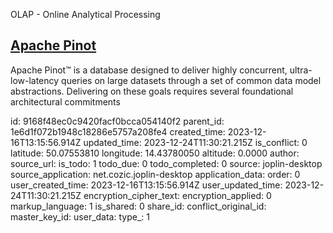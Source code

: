 OLAP - Online Analytical Processing

## [Apache Pinot](https://docs.pinot.apache.org/)

Apache Pinot™ is a database designed to deliver highly concurrent, ultra-low-latency queries on large datasets through a set of common data model abstractions. Delivering on these goals requires several foundational architectural commitments

id: 9168f48ec0c9420facf0bcca054140f2
parent_id: 1e6d1f072b1948c18286e5757a208fe4
created_time: 2023-12-16T13:15:56.914Z
updated_time: 2023-12-24T11:30:21.215Z
is_conflict: 0
latitude: 50.07553810
longitude: 14.43780050
altitude: 0.0000
author: 
source_url: 
is_todo: 1
todo_due: 0
todo_completed: 0
source: joplin-desktop
source_application: net.cozic.joplin-desktop
application_data: 
order: 0
user_created_time: 2023-12-16T13:15:56.914Z
user_updated_time: 2023-12-24T11:30:21.215Z
encryption_cipher_text: 
encryption_applied: 0
markup_language: 1
is_shared: 0
share_id: 
conflict_original_id: 
master_key_id: 
user_data: 
type_: 1